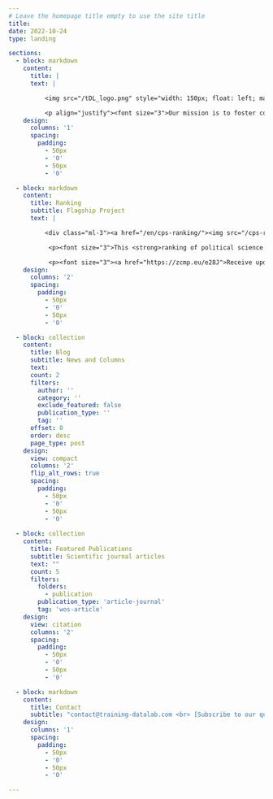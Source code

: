 ```yaml
---
# Leave the homepage title empty to use the site title
title:
date: 2022-10-24
type: landing

sections:
  - block: markdown
    content:
      title: |
      text: |

          <img src="/tDL_logo.png" style="width: 150px; float: left; margin-right: 30px"> <p align="justify"><font size="3">Since 2020, our group has been a meeting point for researchers at different career stages and with various backgrounds who share a common interest in the applications of data and computational social science in three interconnected areas: <strong>data mining</strong>, <strong>econometric modelling</strong>, and <strong>machine learning and artificial intelligence</strong>.</font></p>

          <p align="justify"><font size="3">Our mission is to foster collaboration and the exchange of ideas in computational social science to <strong>foster research</strong> and <strong>disseminate specific knowledge and techniques to wider audiences</strong>. Our commitment to open science leads us to promote transparency and open access to our data, results, and processes in order to generate effective solutions to current challenges and foster a positive impact on society.</font></p>
    design:
      columns: '1'
      spacing:
        padding:
          - 50px
          - '0'
          - 50px
          - '0'

  - block: markdown
    content:
      title: Ranking
      subtitle: Flagship Project
      text: |

          <div class="ml-3"><a href="/en/cps-ranking/"><img src="/cps-ranking.png" style="width: 150px; float: right; margin-left: 30px"></a></div> <div class="section-subheading article-title mb-0 mt-0"><a href="/en/cps-ranking/">Chilean Political Science Ranking (CPS-Ranking)</a></div>

           <p><font size="3">This <strong>ranking of political science in Chile</strong> is one of our flagship projects. It presents a group of researchers at different stages of their careers ordered by <strong>H-index</strong> and uses the number of accumulated citations as a tie-breaker. It is based on Google Scholar and will soon be five years old with <strong>quarterly time series</strong>.</font></p>

           <p><font size="3"><a href="https://zcmp.eu/e28J">Receive updates in your email inbox!</a></font></p>
    design:
      columns: '2'
      spacing:
        padding:
          - 50px
          - '0'
          - 50px
          - '0'

  - block: collection
    content:
      title: Blog
      subtitle: News and Columns
      text:
      count: 2
      filters:
        author: ''
        category: ''
        exclude_featured: false
        publication_type: ''
        tag: ''
      offset: 0
      order: desc
      page_type: post
    design:
      view: compact
      columns: '2'
      flip_alt_rows: true
      spacing:
        padding:
          - 50px
          - '0'
          - 50px
          - '0'
 
  - block: collection
    content:
      title: Featured Publications
      subtitle: Scientific journal articles
      text: ""
      count: 5
      filters:
        folders:
          - publication
        publication_type: 'article-journal'
        tag: 'wos-article'
    design:
      view: citation
      columns: '2'
      spacing:
        padding:
          - 50px
          - '0'
          - 50px
          - '0'

  - block: markdown
    content:
      title: Contact
      subtitle: "contact@training-datalab.com <br> [Subscribe to our quarterly newsletter](https://zcmp.eu/e28J)"
    design:
      columns: '1'
      spacing:
        padding:
          - 50px
          - '0'
          - 50px
          - '0'

---
```



